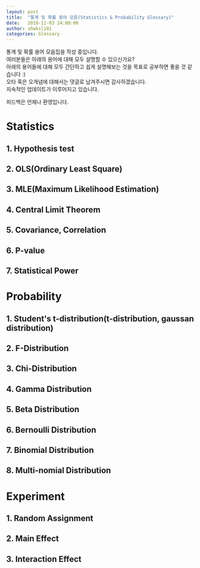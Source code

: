 ```yaml
---
layout: post
title:  "통계 및 확률 용어 모음(Statistics & Probability Glossary)"
date:   2018-11-03 24:00:00
author: shwksl101
categories: Glossary
---
```


통계 및 확률 용어 모음집을 작성 중입니다.  
여러분들은 아래의 용어에 대해 모두 설명할 수 있으신가요?  
아래의 용어들에 대해 모두 간단하고 쉽게 설명해보는 것을 목표로 공부하면 좋을 것 같습니다 :)  
오타 혹은 오개념에 대해서는 댓글로 남겨주시면 감사하겠습니다.  
지속적인 업데이트가 이루어지고 있습니다.  

피드백은 언제나 환영입니다.

# Statistics

## 1. Hypothesis test

## 2. OLS(Ordinary Least Square)

## 3. MLE(Maximum Likelihood Estimation)

## 4. Central Limit Theorem

## 5. Covariance, Correlation

## 6. P-value

## 7. Statistical Power

# Probability

## 1. Student's t-distribution(t-distribution, gaussan distribution)

## 2. F-Distribution

## 3. Chi-Distribution

## 4. Gamma Distribution

## 5. Beta Distribution

## 6. Bernoulli Distribution

## 7. Binomial Distribution

## 8. Multi-nomial Distribution

# Experiment

## 1. Random Assignment

## 2. Main Effect

## 3. Interaction Effect
